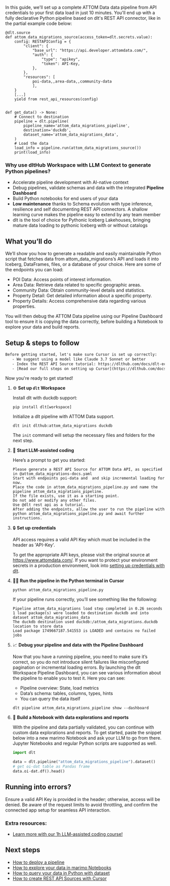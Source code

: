 In this guide, we'll set up a complete ATTOM Data data pipeline from API credentials to your first data load in just 10 minutes. You'll end up with a fully declarative Python pipeline based on dlt's REST API connector, like in the partial example code below:

```python-outcome
@dlt.source
def attom_data_migrations_source(access_token=dlt.secrets.value):
    config: RESTAPIConfig = {
        "client": {
            "base_url": "https://api.developer.attomdata.com/",
            "auth": {
                "type": "apikey",
                "token": API-Key,
            },
        },
        "resources": [
            poi-data,,area-data,,community-data
            ],
    }
    [...]
    yield from rest_api_resources(config)


def get_data() -> None:
    # Connect to destination
    pipeline = dlt.pipeline(
        pipeline_name='attom_data_migrations_pipeline',
        destination='duckdb',
        dataset_name='attom_data_migrations_data', 
    )
    # Load the data
    load_info = pipeline.run(attom_data_migrations_source())
    print(load_info) 
```

### Why use dltHub Workspace with LLM Context to generate Python pipelines?

- Accelerate pipeline development with AI-native context
- Debug pipelines, validate schemas and data with the integrated **Pipeline Dashboard**
- Build Python notebooks for end users of your data
- **Low maintenance** thanks to Schema evolution with type inference, resilience and self documenting REST API connectors. A shallow learning curve makes the pipeline easy to extend by any team member
- dlt is the tool of choice for Pythonic Iceberg Lakehouses, bringing mature data loading to pythonic Iceberg with or without catalogs

## What you’ll do

We’ll show you how to generate a readable and easily maintainable Python script that fetches data from attom_data_migrations’s API and loads it into Iceberg, DataFrames, files, or a database of your choice. Here are some of the endpoints you can load:

- POI Data: Access points of interest information.
- Area Data: Retrieve data related to specific geographic areas.
- Community Data: Obtain community-level details and statistics.
- Property Detail: Get detailed information about a specific property.
- Property Details: Access comprehensive data regarding various properties.

You will then debug the ATTOM Data pipeline using our Pipeline Dashboard tool to ensure it is copying the data correctly, before building a Notebook to explore your data and build reports.

## Setup & steps to follow

```default
Before getting started, let's make sure Cursor is set up correctly:
   - We suggest using a model like Claude 3.7 Sonnet or better
   - Index the REST API Source tutorial: https://dlthub.com/docs/dlt-ecosystem/verified-sources/rest_api/ and add it to context as **@dlt rest api**
   - [Read our full steps on setting up Cursor](https://dlthub.com/docs/dlt-ecosystem/llm-tooling/cursor-restapi#23-configuring-cursor-with-documentation)
```

Now you're ready to get started!

1. ⚙️ **Set up `dlt` Workspace**
    
    Install dlt with duckdb support:
    ```shell
    pip install dlt[workspace]
    ```

    Initialize a dlt pipeline with ATTOM Data support.
    ```shell
    dlt init dlthub:attom_data_migrations duckdb
    ```

    The `init` command will setup the necessary files and folders for the next step.
    
2. 🤠 **Start LLM-assisted coding**
    
    Here’s a prompt to get you started:
    
    ```prompt
    Please generate a REST API Source for ATTOM Data API, as specified in @attom_data_migrations-docs.yaml 
    Start with endpoints poi-data and  and skip incremental loading for now. 
    Place the code in attom_data_migrations_pipeline.py and name the pipeline attom_data_migrations_pipeline. 
    If the file exists, use it as a starting point. 
    Do not add or modify any other files. 
    Use @dlt rest api as a tutorial. 
    After adding the endpoints, allow the user to run the pipeline with python attom_data_migrations_pipeline.py and await further instructions.
    ```

    
3. 🔒 **Set up credentials** 
    
    API access requires a valid API Key which must be included in the header as 'API-Key'.
    
    To get the appropriate API keys, please visit the original source at https://www.attomdata.com/.
    If you want to protect your environment secrets in a production environment, look into [setting up credentials with dlt](https://dlthub.com/docs/walkthroughs/add_credentials).
    
4. 🏃‍♀️ **Run the pipeline in the Python terminal in Cursor**
    
    ```shell
    python attom_data_migrations_pipeline.py
    ```
    
    If your pipeline runs correctly, you’ll see something like the following:
    
    ```shell
    Pipeline attom_data_migrations load step completed in 0.26 seconds
    1 load package(s) were loaded to destination duckdb and into dataset attom_data_migrations_data
    The duckdb destination used duckdb:/attom_data_migrations.duckdb location to store data
    Load package 1749667187.541553 is LOADED and contains no failed jobs
    ```
    
5. 📈 **Debug your pipeline and data with the Pipeline Dashboard**

    Now that you have a running pipeline, you need to make sure it’s correct, so you do not introduce silent failures like misconfigured pagination or incremental loading errors. By launching the dlt Workspace Pipeline Dashboard, you can see various information about the pipeline to enable you to test it. Here you can see:
    - Pipeline overview: State, load metrics
    - Data’s schema: tables, columns, types, hints
    - You can query the data itself
    
    ```shell
    dlt pipeline attom_data_migrations_pipeline show --dashboard
    ```
    
6. 🐍 **Build a Notebook with data explorations and reports**

    With the pipeline and data partially validated, you can continue with custom data explorations and reports. To get started, paste the snippet below into a new marimo Notebook and ask your LLM to go from there. Jupyter Notebooks and regular Python scripts are supported as well.

    
    ```python
    import dlt

   data = dlt.pipeline("attom_data_migrations_pipeline").dataset()
   # get oi-dat table as Pandas frame
   data.oi-dat.df().head()
    ```

## Running into errors?

Ensure a valid API Key is provided in the header; otherwise, access will be denied. Be aware of the request limits to avoid throttling, and confirm the connected app setup for seamless API interaction.

### Extra resources:

- [Learn more with our 1h LLM-assisted coding course!](https://www.youtube.com/watch?v=GGid70rnJuM)

## Next steps

- [How to deploy a pipeline](https://dlthub.com/docs/walkthroughs/deploy-a-pipeline)
- [How to explore your data in marimo Notebooks](https://dlthub.com/docs/general-usage/dataset-access/marimo)
- [How to query your data in Python with dataset](https://dlthub.com/docs/general-usage/dataset-access/dataset)
- [How to create REST API Sources with Cursor](https://dlthub.com/docs/dlt-ecosystem/llm-tooling/cursor-restapi)